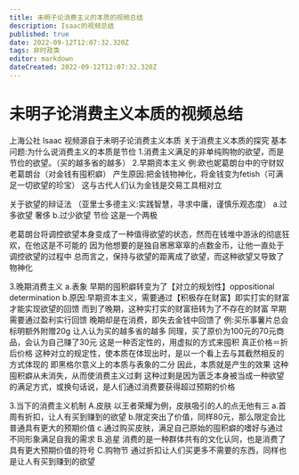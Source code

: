 ```yaml
---
title: 未明子论消费主义的本质的视频总结
description: Isaac的视频总结
published: true
date: 2022-09-12T12:07:32.320Z
tags: 非时政类
editor: markdown
dateCreated: 2022-09-12T12:07:32.320Z
---
```


# 未明子论消费主义本质的视频总结
上海公社 Isaac
视频源自于未明子论消费主义本质
关于消费主义本质的探究
基本问题:为什么说消费主义的本质是节俭
1.消费主义满足的非单纯购物的欲望，而是节俭的欲望。（买的越多省的越多）
2.早期资本主义
例:欧也妮葛朗台中的守财奴老葛朗台（对金钱有囤积癖）
产生原因:把金钱物神化，将金钱变为fetish（可满足一切欲望的珍宝）
这与古代人们认为金钱是交易工具相对立

关于欲望的辩证法
（亚里士多德主义:实践智慧，寻求中庸，谨慎乐观态度）
a.过多欲望 奢侈
b.过少欲望 节俭
这是一个两极

老葛朗台将调控欲望本身变成了一种值得欲望的状态，然而在钱堆中游泳的彻底狂欢，在他这是不可能的
因为他想要的是独自窸窸窣窣的点数金币，让他一直处于调控欲望的过程中
总而言之，保持与欲望的距离成了欲望，而这种欲望又导致了物神化

3.晚期消费主义
a.表象
早期的囤积癖转变为了【对立的规划性】oppositional determination
b.原因:早期资本主义，需要通过【积极存在财富】即实打实的财富才能实现欲望的回馈
而到了晚期，这种实打实的财富扭转为了不存在的财富
早期需要通过盈利实行回馈
晚期却是在消费，即失去金钱中回馈了
例:买乐事薯片总会标明额外附赠20g
让人认为买的越多省的越多
同理，买了原价为100元的70元商品，会认为自己赚了30元
这是一种否定性的，用虚拟的方式来囤积
真正价格＝折后价格
这种对立的规定性，使本质在体现出时，是以一个看上去与其截然相反的方式体现的
即黑格尔意义上的本质与表象的二分
因此，本质就是产生的效果
这种囤积癖从未消失，从而使消费主义过剩
这种过剩是因为匮乏本身被当成一种欲望的满足方式，或换句话说，是人们通过消费要获得超过预期的价格

3.当下的消费主义机制
A.皮肤
以王者荣耀为例，皮肤吸引的人的点无他有三
a.首周有折扣，让人有买到赚到的欲望
b.限定突出了价值，同样80元，那么限定会比普通具有更大的预期价值
c.通过购买皮肤，满足自己原始的囤积癖的嗜好与通过不同形象满足自我的需求
B.追星
消费的是一种群体共有的文化认同，也是消费了具有更大预期价值的符号
C.购物节
通过折扣让人们买更多不需要的东西，同样也是让人有买到赚到的欲望





